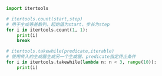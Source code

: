 
<BlogInfo id="844" title="6.itertools中的生成器函数" author="白日梦想猿" pv=0 read_times=0 pre_cost_time="0分14秒" category="可迭代对象_迭代器和生成器" tag_list="['可迭代对象_迭代器和生成器']" create_time="2022.04.17 09:38:36" update_time="2022.04.17 10:01:20" />

```python
import itertools

# itertools.count(start,step)
# 用于生成等差数列，起始值为start，步长为step
for i in itertools.count(1, 1):
    print(i)
    break

# itertools.takewhile(predicate,iterable)
# 使用传入的生成器生成另一个生成器，predicate指定终止条件
for i in itertools.takewhile(lambda n: n < 3, range(10)):
    print(i)

```
